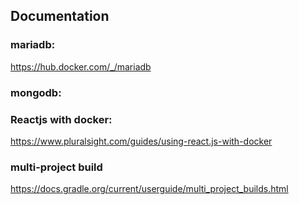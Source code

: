## Documentation
### mariadb:
https://hub.docker.com/_/mariadb

### mongodb:


### Reactjs with docker:
https://www.pluralsight.com/guides/using-react.js-with-docker

### multi-project build
https://docs.gradle.org/current/userguide/multi_project_builds.html
